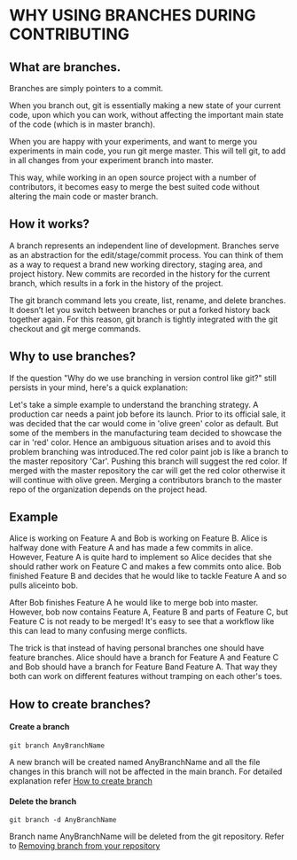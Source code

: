 # WHY USING BRANCHES DURING CONTRIBUTING

## What are branches.

Branches are simply pointers to a commit.

When you branch out, git is essentially making a new state of your current code, upon which you can work, without affecting the important main state of the code (which is in master branch).

When you are happy with your experiments, and want to merge you experiments in main code, you run git merge
<branch name> master.
This will tell git, to add in all changes from your experiment branch into master.

This way, while working in an open source project with a number of contributors, it becomes easy to merge the best suited code without altering the main code or master branch.

## How it works?

A branch represents an independent line of development. Branches serve as an abstraction for the edit/stage/commit process. You can think of them as a way to request a brand new working directory, staging area, and project history. New commits are recorded in the history for the current branch, which results in a fork in the history of the project.

The git branch command lets you create, list, rename, and delete branches. It doesn’t let you switch between branches or put a forked history back together again. For this reason, git branch is tightly integrated with the git checkout and git merge commands.

## Why to use branches?

If the question "Why do we use branching in version control like git?" still persists in your mind, here's a quick explanation:

Let's take a simple example to understand the branching strategy. A production car needs a paint job before its launch. Prior to its official sale, it was decided that the car would come in 'olive green' color as default. But some of the members in the manufacturing team decided to showcase the car in 'red' color. Hence an ambiguous situation arises and to avoid this problem branching was introduced.The red color paint job is like a branch to the master repository 'Car'. Pushing this branch will suggest the red color. If merged with the master repository the car will get the red color otherwise it will continue with olive green. Merging a contributors branch to the master repo of the organization depends on the project head.

## Example

Alice is working on Feature A and Bob is working on Feature B. Alice is halfway done with Feature A and has made a few commits in alice. However, Feature A is quite hard to implement so Alice decides that she should rather work on Feature C and makes a few commits onto alice. Bob finished Feature B and decides that he would like to tackle Feature A and so pulls aliceinto bob.

After Bob finishes Feature A he would like to merge bob into master. However, bob now contains Feature A, Feature B and parts of Feature C, but Feature C is not ready to be merged! It's easy to see that a workflow like this can lead to many confusing merge conflicts.

The trick is that instead of having personal branches one should have feature branches. Alice should have a branch for Feature A and Feature C and Bob should have a branch for Feature Band Feature A. That way they both can work on different features without tramping on each other's toes.

## How to create branches?

#### Create a branch

```
git branch AnyBranchName
```

A new branch will be created named AnyBranchName and all the file changes in this branch will not be affected in the main branch.
For detailed explanation refer [How to create branch](https://www.atlassian.com/git/tutorials/using-branches)

#### Delete the branch

```
git branch -d AnyBranchName
```

Branch name AnyBranchName will be deleted from the git repository.
Refer to [Removing branch from your repository](https://github.com/jashnimje/first-contributions/blob/7dcae72208e4b42fcf834b4f189fa8ee78238077/additional-material/git_workflow_scenarios/removing-branch-from-your-repository.md)
